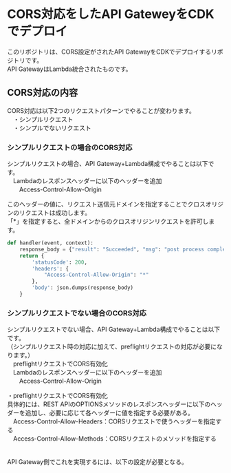 # CORS対応をしたAPI GateweyをCDKでデプロイ

このリポジトリは、CORS設定がされたAPI GatewayをCDKでデプロイするリポジトリです。  
API GatewayはLambda統合されたものです。

## CORS対応の内容
CORS対応は以下2つのリクエストパターンでやることが変わります。  
　・シンプルリクエスト  
　・シンプルでないリクエスト

### シンプルリクエストの場合のCORS対応
シンプルリクエストの場合、API Gateway+Lambda構成でやることは以下です。  
　Lambdaのレスポンスヘッダーに以下のヘッダーを追加  
　　Access-Control-Allow-Origin

このヘッダーの値に、リクエスト送信元ドメインを指定することでクロスオリジンのリクエストは成功します。  
「*」を指定すると、全ドメインからのクロスオリジンリクエストを許可します。
``` index.py
def handler(event, context):
    response_body = {"result": "Succeeded", "msg": "post process completed"}
    return {
        'statusCode': 200,
        'headers': {
            "Access-Control-Allow-Origin": "*"
        },
        'body': json.dumps(response_body)
    }
```


### シンプルリクエストでない場合のCORS対応
シンプルリクエストでない場合、API Gateway+Lambda構成でやることは以下です。  
（シンプルリクエスト時の対応に加えて、preflightリクエストの対応が必要になります。）  
　preflightリクエストでCORS有効化  
　Lambdaのレスポンスヘッダーに以下のヘッダーを追加  
　　Access-Control-Allow-Origin

・preflightリクエストでCORS有効化  
具体的には、REST APIのOPTIONSメソッドのレスポンスヘッダーに以下のヘッダーを追加し、必要に応じて各ヘッダーに値を指定する必要がある。  
　Access-Control-Allow-Headers：CORSリクエストで使うヘッダーを指定する  
　Access-Control-Allow-Methods：CORSリクエストのメソッドを指定する  
　

API Gateway側でこれを実現するには、以下の設定が必要となる。


